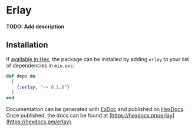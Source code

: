 # Erlay

**TODO: Add description**

## Installation

If [available in Hex](https://hex.pm/docs/publish), the package can be installed
by adding `erlay` to your list of dependencies in `mix.exs`:

```elixir
def deps do
  [
    {:erlay, "~> 0.1.0"}
  ]
end
```

Documentation can be generated with [ExDoc](https://github.com/elixir-lang/ex_doc)
and published on [HexDocs](https://hexdocs.pm). Once published, the docs can
be found at [https://hexdocs.pm/erlay](https://hexdocs.pm/erlay).

